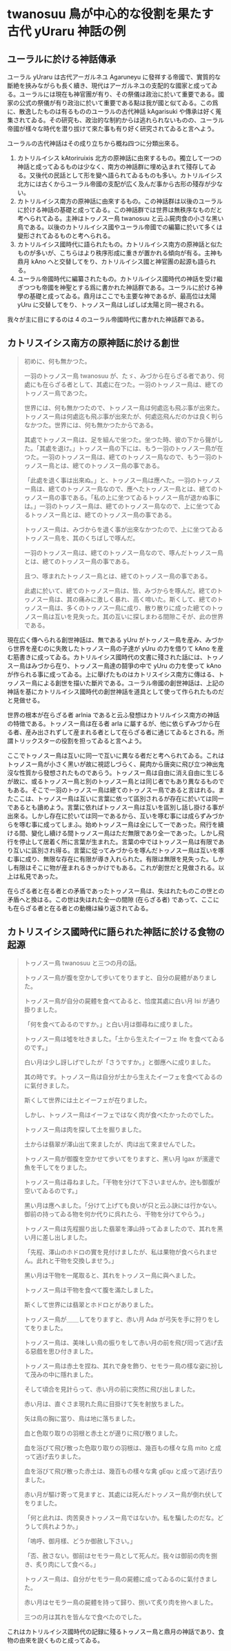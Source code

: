 # twanosuu 鳥が中心的な役割を果たす古代 yUraru 神話の例

## ユーラルに於ける神話傳承

ユーラル yUraru は古代アーガルネユ Agaruneyu に發祥する帝國で、實質的な斷絶を挾みながらも長く續き、現代はアーガルネユの支配的な國家と成ってゐる。ユーラルには現在も神官團が有り、その祭儀は政治に於いて重要である。國家の公式の祭儀が有り政治に於いて重要である點は我が國と似てゐる。この爲に、散逸したものは有るもののユーラルの古代神話 kAgarisuki や傳承は好く蒐集されてゐる。その研究も、政治的な制約からは逃れられないものの、ユーラル帝國が樣々な時代を潜り拔けて來た事も有り好く研究されてゐると言へよう。

ユーラルの古代神話はその成り立ちから概ね四つに分類出來る。

1. カトリルイシス kAtoriruixis 北方の原神話に由來するもの。獨立して一つの神話と成ってゐるものは少なく、南方の神話群に埋め込まれて殘存してゐる。又後代の民話として形を變へ語られてゐるものも多い。カトリルイシス北方には古くからユーラル帝國の支配が広く及んだ事から古形の殘存が少ない。
1. カトリルイシス南方の原神話に由來するもの。この神話群は以後のユーラルに於ける神話の基礎と成ってゐる。この神話群では世界は無秩序なものだと考へられてゐる。主神はトヮノスー鳥 twanosuu と云ふ屍肉食の小さな黑い鳥である。以後のカトリルイシス國やユーラル帝國での編纂に於いて多くは變形されてゐるものと考へられる。
1. カトリルイシス國時代に語られたもの。カトリルイシス南方の原神話と似たものが多いが、こちらはより秩序形成に重きが置かれる傾向が有る。主神も鼎月 kAno へと交替してをり、カトリルイシス國と神官團の起源も語られる。
1. ユーラル帝國時代に編纂されたもの。カトリルイシス國時代の神話を受け繼ぎつつも帝國を神聖とする爲に書かれた神話群である。ユーラルに於ける神學の基礎と成ってゐる。鼎月はここでも主要な神であるが、最高位は太陽 yUru に交替してをり、トヮノスー鳥はしばしば太陽と同一視される。

我々が主に目にするのは 4 のユーラル帝國時代に書かれた神話群である。

## カトリスイシス南方の原神話に於ける創世

> 初めに、何も無かつた。
>
> 一羽のトヮノスー鳥 twanosuu が、たゞ、みづから在らざる者であり、何處にも在らざる者として、其處に在つた。一羽のトヮノスー鳥は、總てのトヮノスー鳥であつた。
>
> 世界には、何も無かつたので、トヮノスー鳥は何處迄も飛ぶ事が出來た。トヮノスー鳥は何處迄も飛ぶ事が出來たが、何處迄飛んだのかは良く判らなかつた。世界には、何も無かつたからである。
>
> 其處でトヮノスー鳥は、足を組んで坐つた。坐つた時、彼の下から聲がした。「其處を退け。」トヮノスー鳥の下には、もう一羽のトヮノスー鳥が在つた。一羽のトヮノスー鳥は、總てのトヮノスー鳥なので、もう一羽のトヮノスー鳥とは、總てのトヮノスー鳥の事である。
>
> 「此處を退く事は出來ぬ。」と、トヮノスー鳥は應へた。一羽のトヮノスー鳥は、總てのトヮノスー鳥なので、應へたトヮノスー鳥とは、總てのトヮノスー鳥の事である。「私の上に坐つてゐるトヮノスー鳥が退かぬ事には。」一羽のトヮノスー鳥は、總てのトヮノスー鳥なので、上に坐つてゐるトヮノスー鳥とは、總てのトヮノスー鳥の事である。
>
> トヮノスー鳥は、みづからを退く事が出來なかつたので、上に坐つてゐるトヮノスー鳥を、其のくちばしで啄んだ。
>
> 一羽のトヮノスー鳥は、總てのトヮノスー鳥なので、啄んだトヮノスー鳥とは、總てのトヮノスー鳥の事である。
>
> 且つ、啄まれたトヮノスー鳥とは、總てのトヮノスー鳥の事である。
>
> 此處に於いて、總てのトヮノスー鳥は、皆、みづからを啄んだ。總てのトヮノスー鳥は、其の痛みに激しく暴れ、高く啼いた。斯くして、總てのトヮノスー鳥は、多くのトヮノスー鳥に成り、散り散りに成った總てのトヮノスー鳥は互いを見失った。其の互いに探しまわる間隙こそが、此の世界である。

現在広く傳へられる創世神話は、無である yUru がトヮノスー鳥を産み、みづから世界を産むのに失敗したトヮノスー鳥の子達が yUru の力を借りて kAno を産む筋書きに成ってゐる。カトリルイシス國時代の文書に殘された話には、トヮノスー鳥はみづから在り、トヮノスー鳥達の鬪爭の中で yUru の力を使って kAno が作られる事に成ってゐる。上に舉げたものはカトリスイシス南方に傳はる、トヮノスー鳥による創世を描いた斷片である。ユーラル帝國の創世神話は、上記の神話を基にカトリルイシス國時代の創世神話を道具として使って作られたものだと見做せる。

世界の根本が在らざる者 arInia であると云ふ發想はカトリルイシス南方の神話の特徴である。トヮノスー鳥は在る者 arIa に屬するが、他に依らずみづから在る者、産み出されずして産まれる者として在らざる者に通じてゐるとされる。所謂トリックスターの役割を担ってゐると言へよう。

ここでトヮノスー鳥は互いに同一で互いに異なる者だと考へられてゐる。これはトヮノスー鳥が小さく黑いが故に視認しづらく、屍肉から唐突に飛び立つ神出鬼沒な性質から發想されたものであらう。トヮノスー鳥は自由に消え自由に生じるが故に、或るトヮノスー鳥と別のトヮノスー鳥とは同じ者でもあり異なるものでもある。そこで一羽のトヮノスー鳥は總てのトヮノスー鳥であると言はれる。またここは、トヮノスー鳥は互いに言葉に依って區別されるが存在に於いては同一であるとも讀めよう。言葉に依ればトヮノスー鳥は互いを區別し話し掛ける事が出來る。しかし存在に於いては同一であるから、互いを啄む事には成らずみづからを啄む事に成ってしまふ。始めトヮノスー鳥は全にして一であった。飛行を續ける間、變化し續ける間トヮノスー鳥はただ無限であり全一であった。しかし飛行を停止して居着く所に言葉が生まれた。言葉の中ではトヮノスー鳥は有限であり互いに區別され得る。言葉に從ってみづからを啄んだトヮノスー鳥は互いを啄む事に成り、無限な存在に有限が導き入れられた。有限は無限を見失った。しかし有限はそこに物が産まれるきっかけでもある。これが創世だと見做される。以上は私見であった。

在らざる者と在る者との矛盾であったトヮノスー鳥は、失はれたものこの世との矛盾へと換はる。この世は失はれた全一の間隙 (在らざる者) であって、ここにも在らざる者と在る者との動機は繰り返されてゐる。

## カトリスイシス國時代に語られた神話に於ける食物の起源

> トヮノスー鳥 twanosuu と三つの月の話。
>
> トヮノスー鳥が腹を空かして步いてをりますと、自分の屍體がありました。
>
> トヮノスー鳥が自分の屍體を食べてゐると、恰度其處に白い月 Isi が通り掛りました。
>
> 「何を食べてゐるのですか。」と白い月は御尋ねに成りました。
>
> トヮノスー鳥は噓を吐きました。「土から生えたイーフェ Ife を食べてゐるのです。」
>
> 白い月は少し訝しげでしたが「さうですか。」と御應へに成りました。
>
> 其の時です。トヮノスー鳥は自分が土から生えたイーフェを食べてゐるのに氣付きました。
>
> 斯くして世界には土とイーフェが在りました。
>
> しかし、トヮノスー鳥はイーフェではなく肉が食べたかったのでした。
>
> トヮノスー鳥は肉を探して土を掘りました。
>
> 土からは翡翠が澤山出て來ましたが、肉は出て來ませんでした。
>
> トヮノスー鳥が御腹を空かせて步いてをりますと、黑い月 Igax が濱邊で魚を干してをりました。
>
> トヮノスー鳥は尋ねました。「干物を分けて下さいませんか。迚も御腹が空いてゐるのです。」
>
> 黑い月は應へました。「分けて上げても良いが只と云ふ訣には行かない。御前の持ってゐる物を何か代りに呉れたら、干物を分けてやらう。」
>
> トヮノスー鳥は先程掘り出した翡翠を澤山持ってゐましたので、其れを黑い月に差し出しました。
>
> 「先程、澤山のホドロの實を見付けましたが、私は果物が食べられません。此れと干物を交換しませう。」
>
> 黑い月は干物を一尾取ると、其れをトヮノスー鳥に與へました。
>
> トヮノスー鳥は干物を食べて腹を滿たしました。
>
> 斯くして世界には翡翠とホドロとがありました。
>
> トヮノスー鳥が＿＿してをりますと、赤い月 Ada が弓矢を手に狩りをしてをりました。
>
> トヮノスー鳥は、美味しい鳥の振りをして赤い月の前を飛び囘って逃げ去る惡戲を思ひ付きました。
>
> トヮノスー鳥は赤土を捏ね、其れで身を飾り、セモラー鳥の樣な姿に扮して茂みの中に隱れました。
>
> そして頃合を見計らって、赤い月の前に突然に飛び出しました。
>
> 赤い月は、直ぐさま現れた鳥に目掛けて矢を射放ちました。
>
> 矢は鳥の胸に當り、鳥は地に落ちました。
>
> 血と色取り取りの羽根と赤土とが邊りに飛び散りました。
>
> 血を浴びて飛び散った色取り取りの羽根は、幾百もの樣々な鳥 mito と成って逃げ去りました。
>
> 血を浴びて飛び散った赤土は、幾百もの樣々な禽 gEqu と成って逃げ去りました。
>
> 赤い月が驅け寄って見ますと、其處には死んだトヮノスー鳥が倒れ伏してをりました。
>
> 「何と此れは、肉苦臭きトヮノスー鳥ではないか。私を騙したのだな。どうして呉れようか。」
>
> 「嗚呼、御月樣、どうか御赦し下さい。」
>
> 「否、赦さない。御前はセモラー鳥として死んだ。我々は御前の肉を捌き、炙り肉にして食べる。」
>
> トヮノスー鳥は、自分がセモラー鳥の屍體に成ってゐるのに氣付きました。
>
> 赤い月はセモラー鳥の屍體を持って歸り、捌いて炙り肉を拵へました。
>
> 三つの月は其れを皆んなで食べたのでした。

これはカトリルイシス國時代の記録に殘るトヮノスー鳥と鼎月の神話であり、食物の由來を説くものと成ってゐる。
